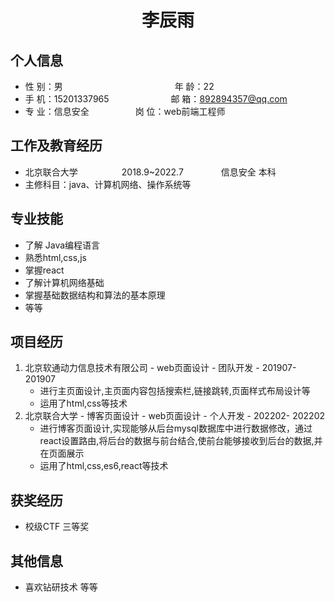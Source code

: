  <center>
     <h1>李辰雨</h1>
 </center>

## 个人信息 

* 性 别：男&emsp;&emsp;&emsp;&emsp;&emsp;&emsp;&emsp;&emsp;&emsp;&emsp;&emsp;&emsp;&ensp; 年 龄：22 
* 手 机：15201337965 &emsp;&emsp;&emsp;&emsp;&emsp;&emsp;&ensp;  邮 箱：892894357@qq.com    
* 专 业：信息安全 &emsp;&emsp;&emsp;&emsp;&emsp;岗 位：web前端工程师

## 工作及教育经历
           
* 北京联合大学&emsp;&emsp;&emsp;&emsp;&emsp;2018.9~2022.7&emsp;&emsp;&emsp;&emsp; 信息安全 本科  
* 主修科目：java、计算机网络、操作系统等

## 专业技能

* 了解 Java编程语言
* 熟悉html,css,js
* 掌握react
* 了解计算机网络基础
* 掌握基础数据结构和算法的基本原理
* 等等

## 项目经历

1. 北京软通动力信息技术有限公司 - web页面设计 - 团队开发 - 201907- 201907 
    * 进行主页面设计,主页面内容包括搜索栏,链接跳转,页面样式布局设计等 
    * 运用了html,css等技术
2. 北京联合大学 - 博客页面设计  - web页面设计 - 个人开发  - 202202- 202202 
    * 进行博客页面设计,实现能够从后台mysql数据库中进行数据修改，通过react设置路由,将后台的数据与前台结合,使前台能够接收到后台的数据,并在页面展示 
    * 运用了html,css,es6,react等技术

## 获奖经历
* 校级CTF  三等奖

## 其他信息 
* 喜欢钻研技术 等等




